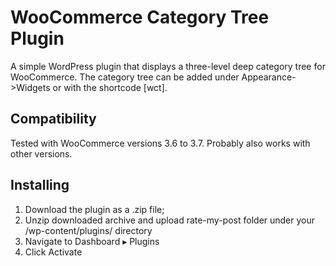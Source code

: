 # WooCommerce Category Tree Plugin

A simple WordPress plugin that displays a three-level deep category tree for WooCommerce. The category tree can be added under Appearance->Widgets or with the shortcode [wct].

## Compatibility

Tested with WooCommerce versions 3.6 to 3.7. Probably also works with other versions.

## Installing

1. Download the plugin as a .zip file;
2. Unzip downloaded archive and upload rate-my-post folder under your /wp-content/plugins/ directory
3. Navigate to Dashboard ▸ Plugins
4. Click Activate
